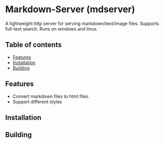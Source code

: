 # Markdown-Server (mdserver)
A lightweight http server for serving markdown/text/image files. Supports 
full-text search. Runs on windows and linux.

## Table of contents

- [Features](#features)
- [Installation](#installation)
- [Building](#building)

## Features

- Convert markdown files to html files.
- Support different styles

## Installation

## Building